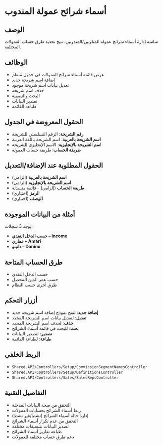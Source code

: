 # أسماء شرائح عمولة المندوب

## الوصف
شاشة إدارة أسماء شرائح عمولة المناوبين/المندوبين، تتيح تحديد طرق حساب العمولات المختلفة.

## الوظائف
- عرض قائمة أسماء شرائح العمولات في جدول منظم
- إضافة اسم شريحة جديد
- تعديل بيانات اسم شريحة موجود
- حذف اسم شريحة
- البحث والتصفية
- تصدير البيانات
- طباعة القائمة

## الحقول المعروضة في الجدول
- **رقم الشريحة**: الرقم التسلسلي للشريحة
- **اسم الشريحة بالعربية**: اسم الشريحة باللغة العربية
- **اسم الشريحة بالإنجليزية**: الاسم الإنجليزي للشريحة
- **طريقة الحساب**: طريقة حساب العمولة

## الحقول المطلوبة عند الإضافة/التعديل
- **اسم الشريحة بالعربية** (إلزامي)
- **اسم الشريحة بالإنجليزية** (إلزامي)
- **طريقة الحساب** (إلزامي) - قائمة منسدلة
- **الرمز** (اختياري)
- **الوصف** (اختياري)

## أمثلة من البيانات الموجودة
يوجد 3 سجلات:
- **حسب الدخل النقدي – Income**
- **عماري – Amari**
- **دانينو – Danino**

## طرق الحساب المتاحة
- حسب الدخل النقدي
- حسب عمر الدين المحصل
- طرق أخرى حسب النظام

## أزرار التحكم
- **إضافة جديد**: لفتح نموذج إضافة اسم شريحة جديد
- **تعديل**: لتعديل بيانات اسم الشريحة المحدد
- **حذف**: لحذف اسم الشريحة المحدد
- **بحث**: للبحث في قائمة أسماء الشرائح
- **تصدير**: لتصدير البيانات
- **طباعة**: لطباعة القائمة

## الربط الخلفي
- `Shared.API/Controllers/Setup/CommissionSegmentNamesController`
- `Shared.API/Controllers/Setup/DefinitionsController`
- `Shared.API/Controllers/Sales/SalesRepsController`

## التفاصيل التقنية
- التحقق من صحة البيانات المدخلة
- ربط أسماء الشرائح بحسابات العمولات
- إدارة حالة أسماء الشرائح (نشط/غير نشط)
- التحقق من عدم تكرار أسماء الشرائح
- تصدير البيانات بتنسيقات مختلفة
- طباعة تقارير أسماء الشرائح
- دعم طرق حساب مختلفة للعمولات
